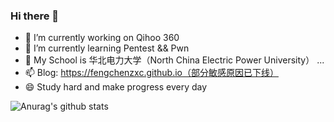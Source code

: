 ### Hi there 👋



- 🔭 I’m currently working on Qihoo 360
- 🌱 I’m currently learning Pentest && Pwn
- 👯 My School is 华北电力大学（North China Electric Power University） ...
- 📫 Blog: https://fengchenzxc.github.io（部分敏感原因已下线）
- 😄 Study hard and make progress every day

![Anurag's github stats](https://github-readme-stats.vercel.app/api?username=fengchenzxc&show_icons=true&theme=radical&hide=contribs,prs)

